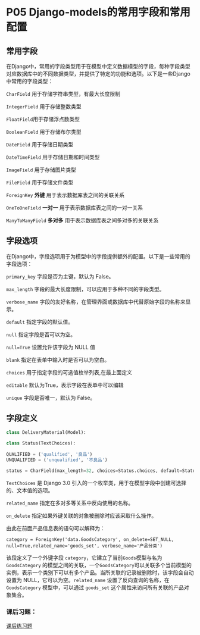 
# P05 Django-models的常用字段和常用配置

## **常用字段**
在Django中，常用的字段类型用于在模型中定义数据模型的字段，每种字段类型对应数据库中的不同数据类型，并提供了特定的功能和选项。以下是一些Django中常用的字段类型：

`CharField` 用于存储字符串类型，有最大长度限制

`IntegerField` 用于存储整数类型

`FloatField`用于存储浮点数类型

`BooleanField` 用于存储布尔类型

`DateField` 用于存储日期类型

`DateTimeField` 用于存储日期和时间类型

`ImageField` 用于存储图片类型

`FileField` 用于存储文件类型

`ForeignKey` **外键** 用于表示数据库表之间的关联关系

`OneToOneField` **一对一** 用于表示数据库表之间的一对一关系

`ManyToManyField` **多对多** 用于表示数据库表之间多对多的关联关系
 　　‍
## **字段选项**
在Django中，字段选项用于为模型中的字段提供额外的配置。以下是一些常用的字段选项：

`primary_key` 字段是否为主键，默认为 False。

`max_length` 字段的最大长度限制，可以应用于多种不同的字段类型。

`verbose_name` 字段的友好名称，在管理界面或数据库中代替原始字段的名称来显示。

`default` 指定字段的默认值。

`null` 指定字段是否可以为空。

`null=True` 设置允许该字段为 NULL 值

`blank` 指定在表单中输入时是否可以为空白。

`choices` 用于指定字段的可选值枚举列表,在最上面定义

`editable` 默认为True，表示字段在表单中可以编辑

`unique` 字段是否唯一，默认为 False。


## 字段定义
```py
class DeliveryMaterial(Model):
      
class Status(TextChoices):
      
QUALIFIED = ('qualified', '良品')
UNQUALIFIED = ('unqualified', '不良品')

status = CharField(max_length=32, choices=Status.choices, default=Status.QUALIFIED, verbose_name='状态') 
```

`TextChoices` 是 Django 3.0 引入的一个枚举类，用于在模型字段中创建可选择的、文本值的选项。

`related_name` 指定在多对多等关系中反向使用的名称。
 
`on_delete` 指定如果外键关联的对象被删除时应该采取什么操作。


由此在前面产品信息表的语句可以解释为：
```
category = ForeignKey('data.GoodsCategory', on_delete=SET_NULL, null=True,related_name='goods_set', verbose_name='产品分类')
```
该段定义了一个外键字段 `category`，它建立了当前`Goods`模型与名为 `GoodsCategory` 的模型之间的关联，一个`GoodsCategory`可以关联多个当前模型的实例，表示一个类别下可以有多个产品。当所关联的记录被删除时，该字段会自动设置为 NULL，它可以为空。`related_name` 设置了反向查询的名称，在 `GoodsCategory` 模型中，可以通过 `goods_set` 这个属性来访问所有关联的产品对象集合。
　　‍
### 课后习题：
[课后练习题](../contents/P13.md#5-创建班级和学生表)